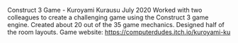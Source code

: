 Construct 3 Game - Kuroyami Kurausu
July 2020
Worked with two colleagues to create a challenging game using the Construct 3 game engine. Created about 20 out of the 35 game mechanics. Designed half of the room layouts.
Game website: https://computerdudes.itch.io/kuroyami-ku
